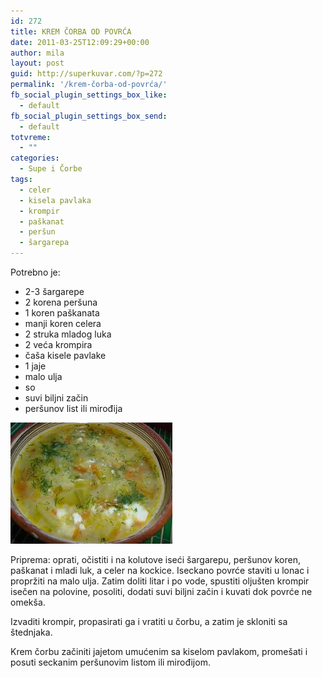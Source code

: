 ```yaml
---
id: 272
title: KREM ČORBA OD POVRĆA
date: 2011-03-25T12:09:29+00:00
author: mila
layout: post
guid: http://superkuvar.com/?p=272
permalink: '/krem-čorba-od-povrća/'
fb_social_plugin_settings_box_like:
  - default
fb_social_plugin_settings_box_send:
  - default
totvreme:
  - ""
categories:
  - Supe i Čorbe
tags:
  - celer
  - kisela pavlaka
  - krompir
  - paškanat
  - peršun
  - šargarepa
---
```

Potrebno je:

  * 2-3 šargarepe
  * 2 korena peršuna
  * 1 koren paškanata
  * manji koren celera
  * 2 struka mladog luka
  * 2 veća krompira
  * čaša kisele pavlake
  * 1 jaje
  * malo ulja
  * so
  * suvi biljni začin
  * peršunov list ili mirođija

<img class="alignnone size-full wp-image-734" title="corbaodpovrca" src="/wp-content/uploads/2011/03/corbaodpovrca.jpg" alt="" width="259" height="194" /> 

Priprema: oprati, očistiti i na kolutove iseći šargarepu, peršunov koren, paškanat i mladi luk, a celer na kockice. Iseckano povrće staviti u lonac i propržiti na malo ulja. Zatim doliti litar i po vode, spustiti oljušten krompir isečen na polovine, posoliti, dodati suvi biljni začin i kuvati dok povrće ne omekša.

Izvaditi krompir, propasirati ga i vratiti u čorbu, a zatim je skloniti sa štednjaka.

Krem čorbu začiniti jajetom umućenim sa kiselom pavlakom, promešati i posuti seckanim peršunovim listom ili mirođijom.